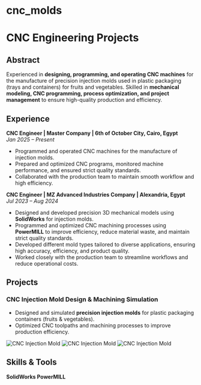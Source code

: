 # cnc_molds

# CNC Engineering Projects

## Abstract
Experienced in **designing, programming, and operating CNC machines** for the manufacture of precision injection molds used in plastic packaging (trays and containers) for fruits and vegetables. Skilled in **mechanical modeling, CNC programming, process optimization, and project management** to ensure high-quality production and efficiency.



## Experience

**CNC Engineer | Master Company | 6th of October City, Cairo, Egypt**  
*Jan 2025 – Present*  
- Programmed and operated CNC machines for the manufacture of injection molds.  
- Prepared and optimized CNC programs, monitored machine performance, and ensured strict quality standards.  
- Collaborated with the production team to maintain smooth workflow and high efficiency.

**CNC Engineer | MZ Advanced Industries Company | Alexandria, Egypt**  
*Jul 2023 – Aug 2024*  
- Designed and developed precision 3D mechanical models using **SolidWorks** for injection molds.  
- Programmed and optimized CNC machining processes using **PowerMILL** to improve efficiency, reduce material waste, and maintain strict quality standards.  
- Developed different mold types tailored to diverse applications, ensuring high accuracy, efficiency, and product quality.  
- Worked closely with the production team to streamline workflows and reduce operational costs.


## Projects

### CNC Injection Mold Design & Machining Simulation
- Designed and simulated **precision injection molds** for plastic packaging containers (fruits & vegetables).  
- Optimized CNC toolpaths and machining processes to improve production efficiency.  
 
![CNC Injection Mold](mold_p1.png)      ![CNC Injection Mold](mold_p2.png)      ![CNC Injection Mold](mold_p3.png)



## Skills & Tools
  **SolidWorks
    PowerMILL**  
